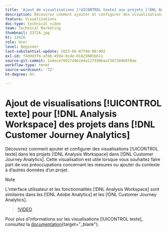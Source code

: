 ```yaml
---
title: 'Ajout de visualisations [!UICONTROL texte] aux projets [!DNL Analysis Workspace] '
description: Découvrez comment ajouter et configurer des visualisations [!UICONTROL texte] dans  [!DNL Analysis Workspace]  projets dans  [!DNL Customer Journey Analytics].
feature: Visualizations
doc-type: technical video
team: Technical Marketing
thumbnail: 23726.jpg
kt: 13426
role: User
level: Beginner
last-substantial-update: 2023-06-07T00:00:00Z
exl-id: f4ddd3fb-af0b-4594-9cde-81829885b611
source-git-commit: 1a4ecef0d27d46164a1275906aaf36730468f0ae
workflow-type: tm+mt
source-wordcount: '72'
ht-degree: 0%

---
```


# Ajout de visualisations [!UICONTROL texte] pour [!DNL Analysis Workspace] des projets dans [!DNL Customer Journey Analytics]

Découvrez comment ajouter et configurer des visualisations [!UICONTROL texte] dans les projets [!DNL Analysis Workspace] dans [!DNL Customer Journey Analytics]. Cette visualisation est utile lorsque vous souhaitez faire part de vos préoccupations concernant les mesures ou ajouter du contexte à d’autres données d’un projet.

>[!NOTE]
>
>L’interface utilisateur et les fonctionnalités [!DNL Analysis Workspace] sont similaires dans les [!DNL Adobe Analytics] et les [!DNL Customer Journey Analytics].

>[!VIDEO](https://video.tv.adobe.com/v/23726/?quality=12&learn=on)

Pour plus d’informations sur les visualisations [!UICONTROL texte], consultez la [documentation](https://experienceleague.adobe.com/docs/analytics-platform/using/cja-workspace/visualizations/text.html){target="_blank"}.
